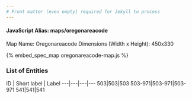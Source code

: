 ```yaml
---
# Front matter (even empty) required for Jekyll to process
---
```


#### JavaScript Alias: maps/oregonareacode

Map Name: Oregonareacode
Dimensions (Width x Height): 450x330



{% embed_spec_map oregonareacode-map.js %}

### List of Entities

ID | Short label | Label
---|---|---|---
503|503|503
503-971|503-971|503-971
541|541|541

